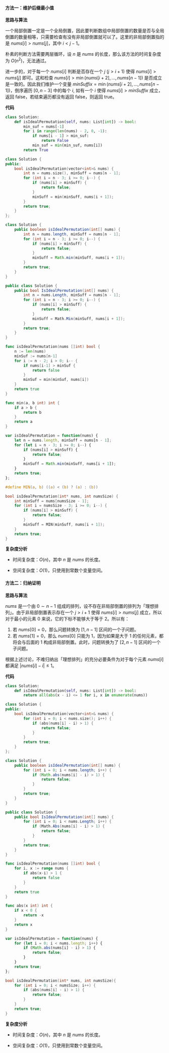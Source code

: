 #### 方法一：维护后缀最小值

**思路与算法**

一个局部倒置一定是一个全局倒置，因此要判断数组中局部倒置的数量是否与全局倒置的数量相等，只需要检查有没有非局部倒置就可以了。这里的非局部倒置指的是 $\textit{nums}[i] \gt \textit{nums}[j]$，其中 $i < j - 1$。

朴素的判断方法需要两层循环，设 $n$ 是 $\textit{nums}$ 的长度，那么该方法的时间复杂度为 $O(n^2)$，无法通过。

进一步的，对于每一个 $\textit{nums}[i]$ 判断是否存在一个 $j~(j \gt i + 1)$ 使得 $\textit{nums}[i] \gt nums[j]$ 即可。这和检查 $\textit{nums}[i] \gt \min(\textit{nums}[i+2],\dots,\textit{nums}[n-1])$ 是否成立是一致的。因此我们维护一个变量 $\textit{minSuffix} = \min(\textit{nums}[i+2],\dots,\textit{nums}[n-1])$，倒序遍历 $[0, n-3]$ 中的每个 $i$, 如有一个 $i$ 使得 $\textit{nums}[i] \gt \textit{minSuffix}$ 成立，返回 $\text{false}$，若结束遍历都没有返回 $\text{false}$，则返回 $\text{true}$。

**代码**

```Python [sol1-Python3]
class Solution:
    def isIdealPermutation(self, nums: List[int]) -> bool:
        min_suf = nums[-1]
        for i in range(len(nums) - 2, 0, -1):
            if nums[i - 1] > min_suf:
                return False
            min_suf = min(min_suf, nums[i])
        return True
```

```C++ [sol1-C++]
class Solution {
public:
    bool isIdealPermutation(vector<int>& nums) {
        int n = nums.size(), minSuff = nums[n - 1];
        for (int i = n - 3; i >= 0; i--) {
            if (nums[i] > minSuff) {
                return false;
            }
            minSuff = min(minSuff, nums[i + 1]);
        }
        return true;
    }
};
```

```Java [sol1-Java]
class Solution {
    public boolean isIdealPermutation(int[] nums) {
        int n = nums.length, minSuff = nums[n - 1];
        for (int i = n - 3; i >= 0; i--) {
            if (nums[i] > minSuff) {
                return false;
            }
            minSuff = Math.min(minSuff, nums[i + 1]);
        }
        return true;
    }
}
```

```C# [sol1-C#]
public class Solution {
    public bool IsIdealPermutation(int[] nums) {
        int n = nums.Length, minSuff = nums[n - 1];
        for (int i = n - 3; i >= 0; i--) {
            if (nums[i] > minSuff) {
                return false;
            }
            minSuff = Math.Min(minSuff, nums[i + 1]);
        }
        return true;
    }
}
```

```go [sol1-Golang]
func isIdealPermutation(nums []int) bool {
    n := len(nums)
    minSuf := nums[n-1]
    for i := n - 2; i > 0; i-- {
        if nums[i-1] > minSuf {
            return false
        }
        minSuf = min(minSuf, nums[i])
    }
    return true
}

func min(a, b int) int {
    if a > b {
        return b
    }
    return a
}
```

```JavaScript [sol1-JavaScript]
var isIdealPermutation = function(nums) {
    let n = nums.length, minSuff = nums[n - 1];
    for (let i = n - 3; i >= 0; i--) {
        if (nums[i] > minSuff) {
            return false;
        }
        minSuff = Math.min(minSuff, nums[i + 1]);
    }
    return true;
};
```

```C [sol1-C]
#define MIN(a, b) ((a) < (b) ? (a) : (b))

bool isIdealPermutation(int* nums, int numsSize) {
    int minSuff = nums[numsSize - 1];
    for (int i = numsSize - 3; i >= 0; i--) {
        if (nums[i] > minSuff) {
            return false;
        }
        minSuff = MIN(minSuff, nums[i + 1]);
    }
    return true;
}
```

**复杂度分析**

- 时间复杂度：$O(n)$，其中 $n$ 是 $\textit{nums}$ 的长度。

- 空间复杂度：$O(1)$，只使用到常数个变量空间。

#### 方法二：归纳证明

**思路与算法**

$\textit{nums}$ 是一个由 $0\sim n-1$ 组成的排列，设不存在非局部倒置的排列为「理想排列」。由于非局部倒置表示存在一个 $j > i + 1$ 使得 $\textit{nums}[i] > \textit{nums}[j]$ 成立，所以对于最小的元素 $0$ 来说，它的下标不能够大于等于 $2$。所以有：

1. 若 $\textit{nums}[0] = 0$，那么问题转换为 $[1, n - 1]$ 区间的一个子问题。
2. 若 $\textit{nums}[1] = 0$，那么 $\textit{nums}[0]$ 只能为 $1$，因为如果是大于 $1$ 的任何元素，都将会与后面的 $1$ 构成非局部倒置。此时，问题转换为了 $[2, n - 1]$ 区间的一个子问题。

根据上述讨论，不难归纳出「理想排列」的充分必要条件为对于每个元素 $\textit{nums}[i]$ 都满足 $\big| \textit{nums}[i] - i \big| \le 1$。

**代码**

```Python [sol2-Python3]
class Solution:
    def isIdealPermutation(self, nums: List[int]) -> bool:
        return all(abs(x - i) <= 1 for i, x in enumerate(nums))
```

```C++ [sol2-C++]
class Solution {
public:
    bool isIdealPermutation(vector<int>& nums) {
        for (int i = 0; i < nums.size(); i++) {
            if (abs(nums[i] - i) > 1) {
                return false;
            }
        }
        return true;
    }
};
```

```Java [sol2-Java]
class Solution {
    public boolean isIdealPermutation(int[] nums) {
        for (int i = 0; i < nums.length; i++) {
            if (Math.abs(nums[i] - i) > 1) {
                return false;
            }
        }
        return true;
    }
}
```

```C# [sol2-C#]
public class Solution {
    public bool IsIdealPermutation(int[] nums) {
        for (int i = 0; i < nums.Length; i++) {
            if (Math.Abs(nums[i] - i) > 1) {
                return false;
            }
        }
        return true;
    }
}
```

```go [sol2-Golang]
func isIdealPermutation(nums []int) bool {
    for i, x := range nums {
        if abs(x-i) > 1 {
            return false
        }
    }
    return true
}

func abs(x int) int {
    if x < 0 {
        return -x
    }
    return x
}
```

```JavaScript [sol2-JavaScript]
var isIdealPermutation = function(nums) {
    for (let i = 0; i < nums.length; i++) {
        if (Math.abs(nums[i] - i) > 1) {
            return false;
        }
    }
    return true;
};
```

```C [sol2-C]
bool isIdealPermutation(int* nums, int numsSize){
    for (int i = 0; i < numsSize; i++) {
        if (abs(nums[i] - i) > 1) {
            return false;
        }
    }
    return true;
}
```

**复杂度分析**

- 时间复杂度：$O(n)$，其中 $n$ 是 $\textit{nums}$ 的长度。

- 空间复杂度：$O(1)$，只使用到常数个变量空间。